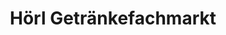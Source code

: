 ---
title: "Hörl Getränkefachmarkt"
url: /neustadt-a-d-donau/hoerl-getraenkefachmarkt/
shop: Getränke
---